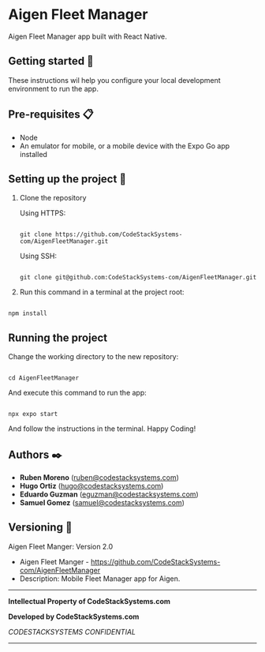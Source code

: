# Aigen Fleet Manager

Aigen Fleet Manager app built with React Native.

## Getting started :rocket:

These instructions wil help you configure your local development environment to run the app.

## Pre-requisites :clipboard:

+ Node
+ An emulator for mobile, or a mobile device with the Expo Go app installed

## Setting up the project 🔧

1. Clone the repository

   Using HTTPS:

   ```

   git clone https://github.com/CodeStackSystems-com/AigenFleetManager.git

   ```

   Using SSH:

   ```

   git clone git@github.com:CodeStackSystems-com/AigenFleetManager.git

   ```
   
2. Run this command in a terminal at the project root:

```

npm install

```

## Running the project

Change the working directory to the new repository:

```

cd AigenFleetManager

```

And execute this command to run the app:

```

npx expo start

```

And follow the instructions in the terminal. Happy Coding!

## Authors :black_nib:

* **Ruben Moreno** (ruben@codestacksystems.com)
* **Hugo Ortiz** (hugo@codestacksystems.com)
* **Eduardo Guzman** (eguzman@codestacksystems.com)
* **Samuel Gomez** (samuel@codestacksystems.com)

## Versioning :pushpin:

Aigen Fleet Manger: Version 2.0
* Aigen Fleet Manger - https://github.com/CodeStackSystems-com/AigenFleetManager
* Description: Mobile Fleet Manager app for Aigen.

____________________________________________________________________________________________________________________________________________

**Intellectual Property of CodeStackSystems.com**

**Developed by CodeStackSystems.com**

*CODESTACKSYSTEMS CONFIDENTIAL*
____________________________________________________________________________________________________________________________________________



